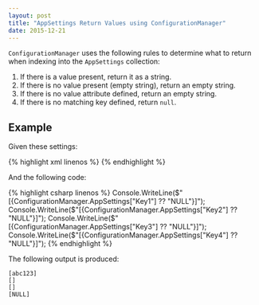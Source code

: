 ```yaml
---
layout: post
title: "AppSettings Return Values using ConfigurationManager"
date: 2015-12-21
---
```

`ConfigurationManager` uses the following rules to determine what to return when indexing into the `AppSettings` collection:

1. If there is a value present, return it as a string.
2. If there is no value present (empty string), return an empty string.
3. If there is no value attribute defined, return an empty string.
4. If there is no matching key defined, return `null`.

## Example

Given these settings:

{% highlight xml linenos %}
  <appSettings>
    <add key="Key1" value="abc123" />
    <add key="Key2" value="" />
    <add key="Key3" />
  </appSettings>
{% endhighlight %}

And the following code:

{% highlight csharp linenos %}
  Console.WriteLine($"[{ConfigurationManager.AppSettings["Key1"] ?? "NULL"}]");
  Console.WriteLine($"[{ConfigurationManager.AppSettings["Key2"] ?? "NULL"}]");
  Console.WriteLine($"[{ConfigurationManager.AppSettings["Key3"] ?? "NULL"}]");
  Console.WriteLine($"[{ConfigurationManager.AppSettings["Key4"] ?? "NULL"}]");
{% endhighlight %}

The following output is produced:

    [abc123]
    []
    []
    [NULL]
